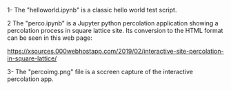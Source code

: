 1- The "helloworld.ipynb" is a classic hello world test script.

2 The "perco.ipynb" is a Jupyter python percolation application showing a percolation process in square lattice site. Its conversion to the HTML format can be seen in this web page: 

https://xsources.000webhostapp.com/2019/02/interactive-site-percolation-in-square-lattice/

3- The "percoimg.png" file is a sccreen capture of the interactive percolation app.
